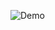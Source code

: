 ![Demo](https://github.com/atty303/chronicon-dps/assets/316079/62ef40c4-b42a-44a3-8763-462b2145d685)
